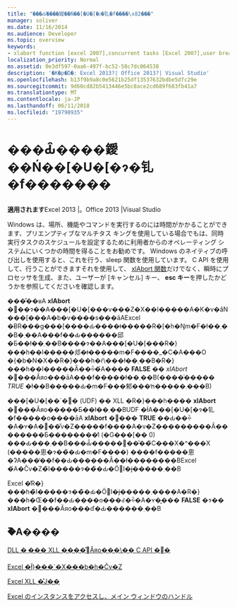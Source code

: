 ```yaml
---
title: "���Ԃ̂����鑀��Ń��[�U�[�ɂ�钆�f����\x82���"
manager: soliver
ms.date: 11/16/2014
ms.audience: Developer
ms.topic: overview
keywords:
- xlabort function [excel 2007],concurrent tasks [Excel 2007],user breaks [Excel 2007]
localization_priority: Normal
ms.assetid: 0e3df597-0aa6-497f-bc52-58c7dc064538
description: '�K�p�Ώ�: Excel 2013?| Office 2013?| Visual Studio'
ms.openlocfilehash: b13f9b9a8c0e5621b25df13537632bdbe5dfc29e
ms.sourcegitcommit: 9d60cd82b5413446e5bc8ace2cd689f683fb41a7
ms.translationtype: MT
ms.contentlocale: ja-JP
ms.lasthandoff: 06/11/2018
ms.locfileid: "19798935"
---
```

# <a name="permitting-user-breaks-in-lengthy-operations"></a>���Ԃ̂����鑀��Ń��[�U�[�ɂ�钆�f�������

 **適用されます**Excel 2013 |。Office 2013 |Visual Studio 
  
Windows は、場所、機能やコマンドを実行するのには時間がかかることができます、プリエンプティブなマルチタス キングを使用している場合でもは、同時実行タスクのスケジュールを設定するために利用者からのオペレーティング システムにいくつかの時間を得ることをお勧めです。 Windows のネイティブの呼び出しを使用すると、これを行う、sleep 関数を使用しています。 C API を使用して、行うことができますそれを使用して、 [xlAbort 関数](xlabort.md)だけでなく、瞬時にプロセッサを生成、また、ユーザーが [キャンセル] キー、 **esc キー**を押したかどうかを参照してくださいを確認します。
  
���̌��ʁA **xlAbort** �֐��ɂ��A���[�U�[���v���Z�X��I�����A�K�v�ȃN���[���A�b�v����s���āAExcel �ɃR���g���[����Ԃ����ǂ�����R�[�h�Ŋm�F�ł��܂��B�܂��A���f��Ԃ������邱�Ƃ��ł��܂��B����ɂ��A���[�U�[���R�}���h��I�����邩�ǂ�����m�F����_�C�A���O �{�b�N�X��R�}���h�ŕ\���ł��܂��B�R�}���h��I�����Ȃ��ꍇ�́A����  **FALSE**  �� *xlAbort* �֐���Ăяo���āA���f�����ł��܂��B(����̈�����  *TRUE*  �ł��B����͏�Ԃ�m�F���邾���ŉ�����܂���B) 
  
���[�U�[��`�֐� (UDF) �� XLL �R�}���h���� **xlAbort** �֐���Ăяo�����Ƃ��ł��܂��BUDF �ł́A���[�U�[�ɂ�钆�f�����o����āA **xlAbort** �֐��� **TRUE** ��Ԃ��ꍇ�A�ʏ�A�֐��̌v�Z�����f����A�v�Z���������Ȃ��������Ƃ��������̒l (�G���[�� 0) ���Ԃ���܂��B���Ԃ̂�����֐��̑��̃C���X�^���X (�����悤�ɂ��̏�Ԃ�m�F����) ����f�����悤�ɁA���̒��f��Ԃ������Ȃ��ł��������BExcel �́A�Čv�Z�̏I�����ɂ��̏�Ԃ�ÖٓI�ɉ�����܂��B
  
Excel �̓R�}���h�̏I�����ɂ��̏�Ԃ�ÖٓI�ɉ�����܂����A�R�}���h�Œ��f��Ԃ����o���ꂽ�ꍇ�A�ʏ�͈��� **FALSE** �ɂ�� **xlAbort** �֐���Ăяo���ď�Ԃ������܂��B
  
## <a name="see-also"></a>�֘A����



[DLL �܂��� XLL ����̂݌Ăяo���\�� C API �֐�](c-api-functions-that-can-be-called-only-from-a-dll-or-xll.md)
  
[Excel �ł̃}���`�X���b�h�Čv�Z](multithreaded-recalculation-in-excel.md)
  
[Excel XLL �̊J��](developing-excel-xlls.md)
  
[Excel のインスタンスをアクセスし、メイン ウィンドウのハンドル](how-to-access-excel-instance-and-main-window-handles.md)

